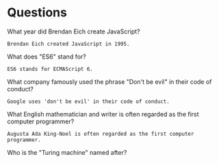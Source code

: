 # Questions

What year did Brendan Eich create JavaScript?

```
Brendan Eich created JavaScript in 1995.
```

What does "ES6" stand for?

```
ES6 stands for ECMAScript 6.
```

What company famously used the phrase "Don't be evil" in their code of conduct?

```
Google uses 'don't be evil' in their code of conduct.
```

What English mathematician and writer is often regarded as the first computer programmer?

```
Augusta Ada King-Noel is often regarded as the first computer programmer.
```

Who is the "Turing machine" named after?

```

```

